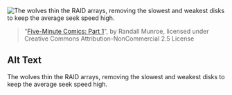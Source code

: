 ![The wolves thin the RAID arrays, removing the slowest and weakest disks to keep the average seek speed high.](https://imgs.xkcd.com/comics/five_minute_comics_part_1.png)
> "[Five-Minute Comics: Part 1](https://xkcd.com/819/)", by Randall Munroe, licensed under Creative Commons Attribution-NonCommercial 2.5 License

## Alt Text
The wolves thin the RAID arrays, removing the slowest and weakest disks to keep the average seek speed high.
